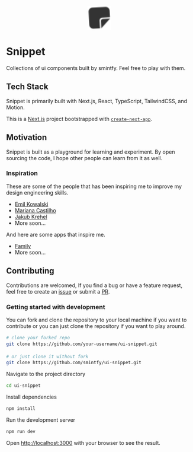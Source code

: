 <p align="center">
  <picture>
    <source srcset="public/light-icon.svg" media="(prefers-color-scheme: dark)">
    <img src="public/dark-icon.svg" alt="Snippet Logo" width="64"/>
  </picture>
</p>

# Snippet

Collections of ui components built by smintfy. Feel free to play with them.

## Tech Stack

Snippet is primarily built with Next.js, React, TypeScript, TailwindCSS, and Motion.

This is a [Next.js](https://nextjs.org) project bootstrapped with [`create-next-app`](https://nextjs.org/docs/app/api-reference/cli/create-next-app).

## Motivation

Snippet is built as a playground for learning and experiment. By open sourcing the code, I hope other people can learn from it as well.

### Inspiration

These are some of the people that has been inspiring me to improve my design engineering skills.

- [Emil Kowalski](https://x.com/emilkowalski_)
- [Mariana Castilho](https://x.com/mrncst)
- [Jakub Krehel](https://x.com/jakubkrehel)
- More soon...

And here are some apps that inspire me.

- [Family](https://family.co/)
- More soon...

## Contributing

Contributions are welcomed, If you find a bug or have a feature request, feel free to create an [issue](https://github.com/Smintfy/ui-snippet/issues) or submit a [PR](https://github.com/Smintfy/ui-snippet/pulls).

### Getting started with development

You can fork and clone the repository to your local machine if you want to contribute or you can just clone the repository if you want to play around.

```bash
# clone your forked repo
git clone https://github.com/your-username/ui-snippet.git

# or just clone it without fork
git clone https://github.com/smintfy/ui-snippet.git
```

Navigate to the project directory

```bash
cd ui-snippet
```

Install dependencies

```bash
npm install
```

Run the development server

```bash
npm run dev
```

Open [http://localhost:3000](http://localhost:3000) with your browser to see the result.
